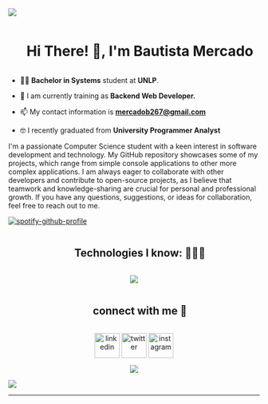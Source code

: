 <!--horizontal divider(gradiant)-->
<img src="https://user-images.githubusercontent.com/73097560/115834477-dbab4500-a447-11eb-908a-139a6edaec5c.gif">

<!--h1 without bottom border-->
<div id="user-content-toc">
  <ul align="center">
    <summary><h1 style="display: inline-block"> Hi There! 👋, I'm Bautista Mercado </h1></summary>
  </ul>
</div>

<!--Intro start-->
- 👨‍🎓 **Bachelor in Systems** student at **UNLP**.

- 🌱 I am currently training as **Backend Web Developer.**

- 📫 My contact information is **mercadob267@gmail.com**

- 🤓 I recently graduated from **University Programmer Analyst**

I'm a passionate Computer Science student with a keen interest in software development and technology. My GitHub repository showcases some of my projects, which range from simple console applications to other more complex applications. I am always eager to collaborate with other developers and contribute to open-source projects, as I believe that teamwork and knowledge-sharing are crucial for personal and professional growth. If you have any questions, suggestions, or ideas for collaboration, feel free to reach out to me.

<!--Intro end-->
[![spotify-github-profile](https://spotify-github-profile.vercel.app/api/view?uid=21yhqzeniffsmdrhneio3kxpq&cover_image=true&theme=natemoo-re&show_offline=false&background_color=000000&interchange=true&bar_color=1a5fb4&bar_color_cover=true)](https://spotify-github-profile.vercel.app/api/view?uid=21yhqzeniffsmdrhneio3kxpq&redirect=true)


<!--h1 without bottom border-->
<div id="user-content-toc">
  <ul align="center">
    <summary><h2 style="display: inline-block">Technologies I know: 👨🏻‍💻</h2></summary>
  </ul>
</div>
<!--tech stack icons-->
<p align="center">
  <a href="https://skillicons.dev">
    <img src="https://skillicons.dev/icons?i=bash,bootstrap,css,django,flask,git,github,html,java,js,linux,md,mysql,postgres,postman,py,rails,ruby,sqlite,vue,vscode&perline=14" />
  </a>
</p>


<!-- Connect with me -->
<!--h2 without bottom border-->
<div id="user-content-toc">
  <ul align="center">
    <summary><h2 style="display: inline-block">connect with me 🤝</h2></summary>
  </ul>
</div>

<!--icons and links-->
<p align="center">
<a href="https://www.linkedin.com/in/bautista-mercado-716b93209/" target="blank"><img align="center" src="https://user-images.githubusercontent.com/88904952/234979284-68c11d7f-1acc-4f0c-ac78-044e1037d7b0.png" alt="linkedin" height="50" width="50" /></a>
<a href="https://twitter.com/bauti_mercado_" target="blank"><img align="center" src="https://user-images.githubusercontent.com/88904952/234980676-61bfb021-ecc8-48f7-88e6-34c1b06c4a58.png" alt="twitter" height="50" width="50" /></a> 
<a href="https://www.instagram.com/its.bxuti/" target="blank"><img align="center" src="https://user-images.githubusercontent.com/88904952/234981169-2dd1e58f-4b7e-468c-8213-034ba62156c3.png" alt="instagram" height="50" width="50" /></a>

</p>


<!--profile visit count-->
<div align="center">
  
[![](https://visitcount.itsvg.in/api?id=1010nishant&icon=3&color=6)](https://visitcount.itsvg.in)
  
</div>

<!--horizontal divider(gradiant)-->
<img src="https://user-images.githubusercontent.com/73097560/115834477-dbab4500-a447-11eb-908a-139a6edaec5c.gif">

----------------------------------------------------------------------
